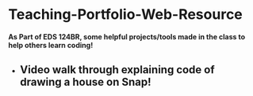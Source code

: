 # Teaching-Portfolio-Web-Resource

#### As Part of EDS 124BR, some helpful projects/tools made in the class to help others learn coding!

- Video walk through explaining code of drawing a house on Snap!
  - 
